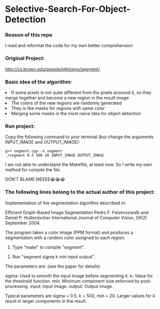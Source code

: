 # Selective-Search-For-Object-Detection


### Reason of this repo
I read and reformat the code for my own better comprehension

### Original Project:
http://cs.brown.edu/people/pfelzens/segment/


### Basic idea of the algorithm:
<li> If some pixels is not quite different from the pixels aroound it, so they merge together and become a new region in the result image </li>
<li> The colors of the new regions are randomly generated </li>
<li> They is like masks for regions with same color </li>
<li> Merging some masks is the most naive idea for object detection </li>

### Run project:
Copy the following command to your terminal (but change the arguments INPUT_IMAGE and OUTPUT_IMAGE):

    g++ segment.cpp -o segment
    ./segment 0.5 500 20 INPUT_IMAGE OUTPUT_IMAGE

I am not able to understand the Makefile, at least now. So I write my own method for compile the file.

DON'T BLAME MEEEE😭😭😭

### The following lines belong to the actual author of this project:
Implementation of the segmentation algorithm described in:

Efficient Graph-Based Image Segmentation
Pedro F. Felzenszwalb and Daniel P. Huttenlocher
International Journal of Computer Vision, 59(2) September 2004.

The program takes a color image (PPM format) and produces a segmentation
with a random color assigned to each region.

1) Type "make" to compile "segment".

2) Run "segment sigma k min input output".

The parameters are: (see the paper for details)

sigma: Used to smooth the input image before segmenting it.
k: Value for the threshold function.
min: Minimum component size enforced by post-processing.
input: Input image.
output: Output image.

Typical parameters are sigma = 0.5, k = 500, min = 20.
Larger values for k result in larger components in the result.



